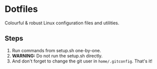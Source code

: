 # Dotfiles
Colourful & robust Linux configuration files and utilities.


## Steps

1. Run commands from setup.sh one-by-one.
2. **WARNING:** Do not run the setup.sh directly.
3. And don't forget to change the git user in `home/.gitconfig`. That's it!
